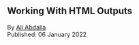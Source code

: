 ## Working With HTML Outputs

By [Ali Abdalla](https://huggingface.co/aliabd) <br>
Published: 06 January 2022 <br>